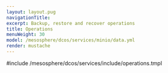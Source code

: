 ```yaml
---
layout: layout.pug
navigationTitle:
excerpt: Backup, restore and recover operations
title: Operations
menuWeight: 30
model: /mesosphere/dcos/services/minio/data.yml
render: mustache
---
```


#include /mesosphere/dcos/services/include/operations.tmpl

